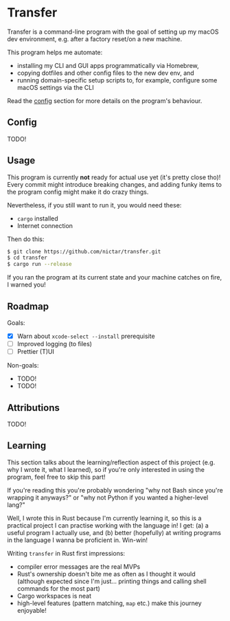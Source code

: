 # Transfer

Transfer is a command-line program with the goal of setting up my macOS dev environment, e.g. after a factory reset/on a new machine.

This program helps me automate:

- installing my CLI and GUI apps programmatically via Homebrew,
- copying dotfiles and other config files to the new dev env, and
- running domain-specific setup scripts to, for example, configure some macOS settings via the CLI

Read the [config](#config) section for more details on the program's behaviour.

## Config

TODO!

## Usage

This program is currently **not** ready for actual use yet (it's pretty close tho)! Every commit might introduce breaking changes, and adding funky items to the program config might make it do crazy things.

Nevertheless, if you still want to run it, you would need these:

- `cargo` installed
- Internet connection

Then do this:

```sh
$ git clone https://github.com/nictar/transfer.git
$ cd transfer
$ cargo run --release
```

If you ran the program at its current state and your machine catches on fire, I warned you!

## Roadmap

Goals:

- [x] Warn about `xcode-select --install` prerequisite
- [ ] Improved logging (to files)
- [ ] Prettier (T)UI

Non-goals:

- TODO!
- TODO!

## Attributions

TODO!

## Learning

This section talks about the learning/reflection aspect of this project (e.g. why I wrote it, what I learned), so if you're only interested in using the program, feel free to skip this part!

If you're reading this you're probably wondering "why not Bash since you're wrapping it anyways?" or "why not Python if you wanted a higher-level lang?"

Well, I wrote this in Rust because I'm currently learning it, so this is a practical project I can practise working with the language in! I get: (a) a useful program I actually use, and (b) better (hopefully) at writing programs in the language I wanna be proficient in. Win-win!

Writing `transfer` in Rust first impressions:

- compiler error messages are the real MVPs
- Rust's ownership doesn't bite me as often as I thought it would (although expected since I'm just... printing things and calling shell commands for the most part)
- Cargo workspaces is neat
- high-level features (pattern matching, `map` etc.) make this journey enjoyable!
